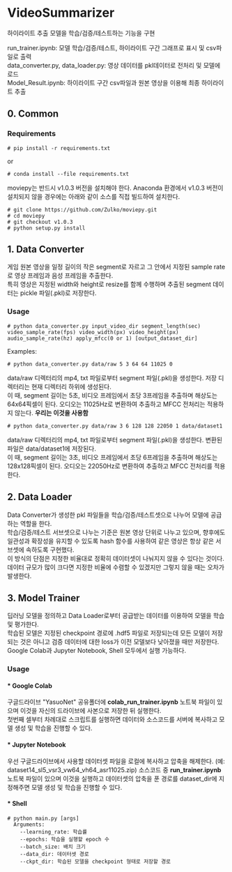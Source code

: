 # VideoSummarizer
하이라이트 추출 모델을 학습/검증/테스트하는 기능을 구현<br>

run_trainer.ipynb: 모델 학습/검증/테스트, 하이라이트 구간 그래프로 표시 및 csv파일로 출력<br>
data_converter.py, data_loader.py: 영상 데이터를 pkl데이터로 전처리 및 모델에 로드<br>
Model_Result.ipynb: 하이라이트 구간 csv파일과 원본 영상을 이용해 최종 하이라이트 추출<br>


## 0. Common
### Requirements
```
# pip install -r requirements.txt
```
or
```
# conda install --file requirements.txt
```
moviepy는 반드시 v1.0.3 버전을 설치해야 한다. Anaconda 환경에서 v1.0.3 버전이 설치되지 않을 경우에는 아래와 같이 소스를 직접 빌드하여 설치한다.
```
# git clone https://github.com/Zulko/moviepy.git
# cd moviepy
# git checkout v1.0.3
# python setup.py install
```

## 1. Data Converter
게임 원본 영상을 일정 길이의 작은 segment로 자르고 그 안에서 지정된 sample rate로 영상 프레임과 음성 프레임을 추출한다.<br>
특히 영상은 지정된 width와 height로 resize를 함께 수행하며 추출된 segment 데이터는 pickle 파일(.pkl)로 저장한다.

### Usage
```
# python data_converter.py input_video_dir segment_length(sec) video_sample_rate(fps) video_width(px) video_height(px) audio_sample_rate(hz) apply_mfcc(0 or 1) [output_dataset_dir]
```
Examples:
```
# python data_converter.py data/raw 5 3 64 64 11025 0
```
data/raw 디렉터리의 mp4, txt 파일로부터 segment 파일(.pkl)을 생성한다. 저장 디렉터리는 현재 디렉터리 하위에 생성된다.<br>
이 때, segment 길이는 5초, 비디오 프레임에서 초당 3프레임을 추출하며 해상도는 64x64픽셀이 된다. 오디오는 11025Hz로 변환하여 추출하고 MFCC 전처리는 적용하지 않는다.
**우리는 이것을 사용함**
```
# python data_converter.py data/raw 3 6 128 128 22050 1 data/dataset1
```
data/raw 디렉터리의 mp4, txt 파일로부터 segment 파일(.pkl)을 생성한다. 변환된 파일은 data/dataset1에 저장된다.<br>
이 때, segment 길이는 3초, 비디오 프레임에서 초당 6프레임을 추출하며 해상도는 128x128픽셀이 된다. 오디오는 22050Hz로 변환하여 추출하고 MFCC 전처리를 적용한다.

## 2. Data Loader
Data Converter가 생성한 pkl 파일들을 학습/검증/테스트셋으로 나누어 모델에 공급하는 역할을 한다.<br>
학습/검증/테스트 서브셋으로 나누는 기준은 원본 영상 단위로 나누고 있으며, 향후에도 일관성과 확장성을 유지할 수 있도록 hash 함수를 사용하여 같은 영상은 항상 같은 서브셋에 속하도록 구현했다.<br>
이 방식의 단점은 지정한 비율대로 정확히 데이터셋이 나눠지지 않을 수 있다는 것이다. 데이터 규모가 많이 크다면 지정한 비율에 수렴할 수 있겠지만 그렇지 않을 때는 오차가 발생한다.

## 3. Model Trainer
딥러닝 모델을 정의하고 Data Loader로부터 공급받는 데이터를 이용하여 모델을 학습 및 평가한다.<br>
학습된 모델은 지정된 checkpoint 경로에 .hdf5 파일로 저장되는데 모든 모델이 저장되는 것은 아니고 검증 데이터에 대한 loss가 이전 모델보다 낮아졌을 때만 저장한다.<br>
Google Colab과 Jupyter Notebook, Shell 모두에서 실행 가능하다.

### Usage
#### * Google Colab
구글드라이브 "YasuoNet" 공유폴더에 **colab_run_trainer.ipynb** 노트북 파일이 있으며 이것을 자신의 드라이브에 사본으로 저장한 뒤 실행한다.<br>
첫번째 셀부터 차례대로 스크립트를 실행하면 데이터와 소스코드를 서버에 복사하고 모델 생성 및 학습을 진행할 수 있다.

#### * Jupyter Notebook
우선 구글드라이브에서 사용할 데이터셋 파일을 로컬에 복사하고 압축을 해제한다. (예: dataset14_sl5_vsr3_vw64_vh64_asr11025.zip)
소스코드 중 **run_trainer.ipynb** 노트북 파일이 있으며 이것을 실행하고 데이터셋의 압축을 푼 경로를 dataset_dir에 지정해주면 모델 생성 및 학습을 진행할 수 있다.

#### * Shell
```
# python main.py [args]
  Arguments:
    --learning_rate: 학습률
    --epochs: 학습을 실행할 epoch 수
    --batch_size: 배치 크기
    --data_dir: 데이터셋 경로
    --ckpt_dir: 학습된 모델을 checkpoint 형태로 저장할 경로
```
